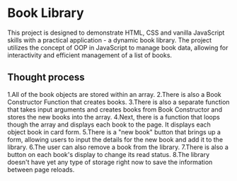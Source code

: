 # Book Library
This project is designed to demonstrate HTML, CSS and vanilla JavaScript skills with a practical application - a dynamic book library. The project utilizes the concept of OOP in JavaScript to manage book data, allowing for interactivity and efficient management of a list of books.


## Thought process
1.All of the book objects are stored within an array.
2.There is also a Book Constructor Function that creates books.
3.There is also a separate function that takes input arguments and creates books from Book Constructor and stores the new books into the array.
4.Next, there is a function that loops though the array and displays each book to the page. It displays each object book in card form. 
5.There is a "new book" button that brings up a form, allowing users to input the details for the new book and add it to the library.
6.The user can also remove a book from the library.
7.There is also a button on each book's display to change its read status.
8.The library doesn't have yet any type of storage right now to save the information between page reloads.